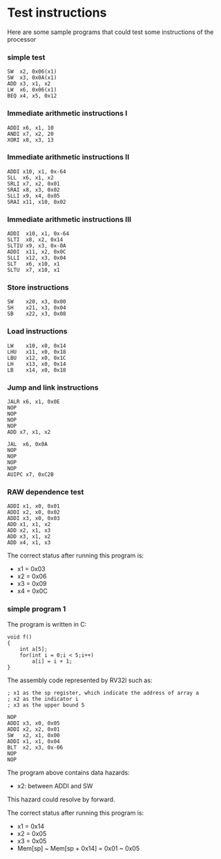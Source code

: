 # Test instructions
Here are some sample programs that could test some instructions of the processor

### simple test

```
SW	x2, 0x06(x1)	
SW	x3, 0x0A(x1)	
ADD	x3, x1, x2	
LW	x6, 0x06(x1)	
BEQ	x4, x5, 0x12
```

### Immediate arithmetic instructions I

```
ADDI x6, x1, 10
ANDI x7, x2, 20
XORI x8, x3, 13
```

### Immediate arithmetic instructions II

```
ADDI x10, x1, 0x-64
SLL  x6, x1, x2
SRLI x7, x2, 0x01
SRAI x8, x3, 0x02
SLLI x9, x4, 0x05
SRAI x11, x10, 0x02
```

### Immediate arithmetic instructions III

```
ADDI  x10, x1, 0x-64
SLTI  x8, x2, 0x14
SLTIU x9, x3, 0x-0A
ADDI  x11, x2, 0x0C
SLLI  x12, x3, 0x04
SLT   x6, x10, x1
SLTU  x7, x10, x1
```

### Store instructions

```
SW    x20, x3, 0x00
SH    x21, x3, 0x04
SB    x22, x3, 0x08
```

### Load instructions

```
LW    x10, x0, 0x14
LHU   x11, x0, 0x18
LBU   x12, x0, 0x1C
LH    x13, x0, 0x14
LB    x14, x0, 0x18
```

### Jump and link instructions

```
JALR x6, x1, 0x0E
NOP
NOP
NOP
NOP
ADD x7, x1, x2
```

```
JAL  x6, 0x0A
NOP
NOP
NOP
NOP
AUIPC x7, 0xC2B
```

### RAW dependence test

```
ADDI x1, x0, 0x01
ADDI x2, x0, 0x02
ADDI x3, x0, 0x03
ADD x1, x1, x2
ADD x2, x1, x3
ADD x3, x1, x2
ADD x4, x1, x3
```

The correct status after running this program is:

- x1 = 0x03
- x2 = 0x06
- x3 = 0x09
- x4 = 0x0C

### simple program 1

The program is written in C:

```
void f()
{
    int a[5];
    for(int i = 0;i < 5;i++)
        a[i] = i + 1;
}
```

The assembly code represented by RV32I such as:

```
; x1 as the sp register, which indicate the address of array a
; x2 as the indicator i
; x3 as the upper bound 5

NOP
ADDI x3, x0, 0x05
ADDI x2, x2, 0x01
SW   x2, x1, 0x00
ADDI x1, x1, 0x04
BLT  x2, x3, 0x-06
NOP
NOP
```

The program above contains data hazards:

- x2: between ADDI and SW

This hazard could resolve by forward.

The correct status after running this program is:

- x1 = 0x14
- x2 = 0x05
- x3 = 0x05
- Mem[sp] ~ Mem[sp + 0x14] = 0x01 ~ 0x05
